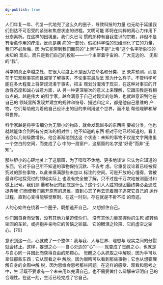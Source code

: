 ```yaml
---
dg-publish: true
---
```

⼈们年复⼀年、代复⼀代地兜了这么久的圈⼦，导致科技的⼒量
也⽆助于延缓我们到达不可忍受的紧张和焦虑状态的进程。⽂明可能
即将在纯粹的离⼼⼒作⽤下分崩离析。在这样的困境⾥，我们久已习
惯的那种有⾃我意识的宗教，⾮但不是有治愈作⽤的疗法，反⽽是疾
病的⼀部分。假如科学性的思维弱化了它的⼒量，我们不必后悔，因
为它能带到我们⾯前的“上帝”并不是“上帝”这个名字所象征的未知的
现实，⽽只是我们⾃⼰的投影——⼀个主宰着宇宙的、⼴⼤⽆边的、
⽆形的“我”。

科学的真正卓越之处，在很⼤程度上不是因为它命名和分类、记
录并预测，⽽是在于它观察事实⽽且渴望了解事实，不论事实最后呈
现为什么样⼦。不管科学可能在多⼤程度上将常规混淆于事实，把主
观划分混淆于现实，在这种对事实的开放性态度和诚⼼诚意⽅⾯，从
另⼀种更深层次的意义上来理解，它跟宗教是有相似点的。越是伟⼤
的科学家，越会满意于⾃⼰对现实的忽略，也就越意识到他在⾃⼰的
领域⾥所发现并建⽴的规律和符号、描述和定义，都是他⾃⼰思维的
产物，它们帮助他为着他⾃⼰设计出的⽬的来利⽤这个世界，⽽不是
帮他理解和解释世界。

科学家越是将宇宙细分为⽆限⼩的物质，就会发现越多的东⻄需
要被分类，他也就越能体会到所有分类法的相对性；他不知道的东⻄
相对于他已经知道的，看上去会以⼏何级数增⻓。他会渐渐地到达这
个状态：未知的事物不仅是⽂字⽹络⾥⼀个空⽩的空间，⽽变成了⼼
中的⼀扇窗户，这扇窗的名字是“好奇”⽽⾮“⽆知”。

那些胆⼩的⼼砰地关上了这扇窗，为了喋喋不休地、更多地谈论
它认为它知道的东⻄，它对于⾃⼰所不知道的事物保持沉默、不去考
虑。它重复议论着已经被探究过的那些事物，以此来填满那些未加以
标注的空间。可是开放的⼼懂得，曾被最详尽地探究过的领域实际上
也没有完全被了解，只不过是千万次地被测量过和做上记号。我们测
量和标记的到底是什么？这个引⼈⼊胜的谜团最终势必会通过捉弄我
们⽽使我们离开原有的思维，直到⼼忘了再去兜着圈⼦追究它⾃⼰的
运作过程，直到⼼变得能够觉察到，在这⼀时刻，存在就是不折不扣
的奇迹。


⼈的⼼始终在绕着⼀个圈⼦，既想逃开⾃⼰，
⼜想抓住⾃⼰。

你们因⾃⾝⽽受苦，没有其他⼒量迫使你们，
没有其他⼒量掌握你的⽣死
或转动轮回的⻋轮，或拥抱并亲吻它的苦恼之轮辐、
它的眼泪之轮箍、它的虚空之轮⼼。[79]

意识到这⼀点，⼼就成了⼀个整体：我与我、⼈与世界、理想与
现实之间的分裂就会终⽌。这样，妄想之⼼——⾃⼼旁边的“⼼”——
就变成了觉醒之⼼，也就是与⾃⼼同⼀并因此⽽获得⾃由的那颗⼼。
觉醒之⼼从抓取之中解脱，因为⼿可以拿住那些东⻄；它从观看之中
解脱，因为眼睛可以看到那些事物；它也从想要理解⾃⾝的企图中解
脱，因为思维会思考那些问题。在这样的感受、观看和思考之中，⽣
活既不要求有⼀个未来⽤以完满⾃⼰，也不需要做什么辩解来证明⾃
⼰的合理性。在这⼀刻，⽣活已经完成了它⾃⼰。